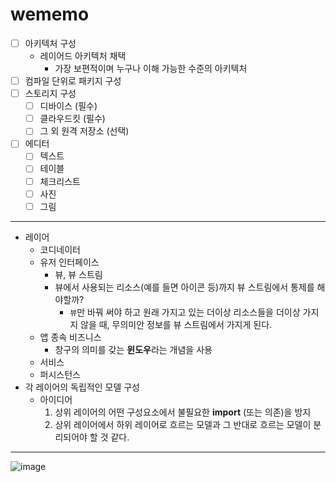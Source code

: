 # wememo
- [ ] 아키텍처 구성
  - 레이어드 아키텍처 채택
    - 가장 보편적이며 누구나 이해 가능한 수준의 아키텍처
- [ ] 컴파일 단위로 패키지 구성
- [ ] 스토리지 구성
  - [ ] 디바이스 (필수)
  - [ ] 클라우드킷 (필수)
  - [ ] 그 외 원격 저장소 (선택)
- [ ] 에디터 
  - [ ] 텍스트
  - [ ] 테이블
  - [ ] 체크리스트
  - [ ] 사진 
  - [ ] 그림

---
- 레이어
  - 코디네이터
  - 유저 인터페이스
    - 뷰, 뷰 스트림
    - 뷰에서 사용되는 리소스(예를 들면 아이콘 등)까지 뷰 스트림에서 통제를 해야할까?
      - `뷰`만 바꿔 써야 하고 원래 가지고 있는 더이상 리소스들을 더이상 가지지 않을 때, 무의미안 정보를 뷰 스트림에서 가지게 된다.
  - 앱 종속 비즈니스
    - 창구의 의미를 갖는 **윈도우**라는 개념을 사용
  - 서비스
  - 퍼시스턴스
- 각 레이어의 독립적인 모델 구성
  - 아이디어
    1. 상위 레이어의 어떤 구성요소에서 불필요한 **import** (또는 의존)을 방지
    2. 상위 레이어에서 하위 레이어로 흐르는 모델과 그 반대로 흐르는 모델이 분리되어야 할 것 같다.
 
---
![image](https://user-images.githubusercontent.com/34618339/183278701-15821d74-3e21-48ca-9373-cd4194c3c951.png)
